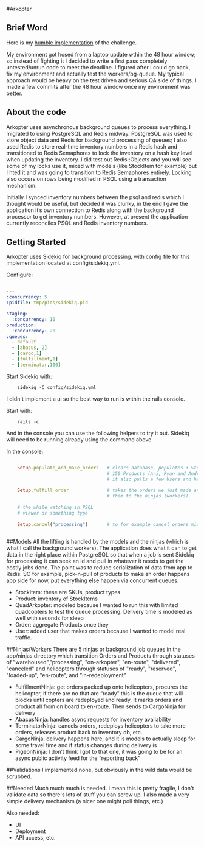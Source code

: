 #Arkopter

## Brief Word
Here is my [humble implementation] of the challenge.   

My environment got hosed from a laptop update wthin the 48 hour window; so instead of fighting it I decided to write a first pass completely untested/unrun code to meet the deadline.  I figured after I could go back, fix my environment and actually test the workers/bg-queue. My typical approach would be heavy on the test driven and serious QA side of things. I made a few commits after the 48 hour window once my environment was better.

## About the code
Arkopter uses asynchronous background queues to process everything. I migrated to using PostgreSQL and Redis midway.  PostgreSQL was used to store object data and Redis for background processing of queues; I also used Redis to store real-time inventory numbers in a Redis hash and transitioned to Redis Semaphores to lock the inventory on a hash key level when updating the inventory.  I did test out Redis::Objects and you will see some of my locks use it, mixed with models (like StockItem for example) but I hted it and was going to transition to Redis Semaphores entirely.  Locking also occurs on rows being modified in PSQL using a transaction mechanism. 

Initially I synced inventory numbers between the psql and redis which I thought would be useful, but decided it was clunky, in the end I gave the application it’s own connection to Redis along with the background processor to get inventory numbers.  However, at present the application currently reconciles PSQL and Redis inventory numbers. 

## Getting Started
Arkopter uses [Sidekiq] for background processing, with config file for this implementation located at config/sidekiq.yml.  

Configure:

```yaml

---
:concurrency: 5
:pidfile: tmp/pids/sidekiq.pid

staging:
  :concurrency: 10
production:
  :concurrency: 20
:queues:
  - default
  - [abacus, 2]
  - [cargo,1]
  - [fulfillment,1]
  - [terminator,100]
```
Start Sidekiq with:

		sidekiq -C config/sidekiq.yml
	
I didn't implement a ui so the best way to run is within the rails console. 

Start with:

		rails -c

And in the console you can use the following helpers to try it out.  Sidekiq will need to be running already using the command above.

In the console:

```ruby

	Setup.populate_and_make_orders 	 # clears database, populates 3 StockItems and 
									 # 150 Products (Ari, Ryan and Andrew Bobblehead)
									 # it also pulls a few Users and has them make orders
									 
	Setup.fulfill_order				 # takes the orders we just made and starts sending 
									 # them to the ninjas (workers)
									 
	# the while watching in PSQL
	# viewer or something type
	
	Setup.cancel("processing") 		 # to for example cancel orders mid process
	
```

##Models
All the lifting is handled by the models and the ninjas (which is what I call the background workers).  The application does what it can to get data in the right place within PostgreSQL so that when a job is sent Sidekiq for processing it can seek an id and pull in whatever it needs to get the costly jobs done.  The point was to reduce serialization of data from app to Redis. SO for example, pick-n-pull of products to make an order happens app side for now, put everything else happen via concurrent queues.

- StockItem: these are SKUs, product types. 
- Product: inventory of StockItems
- QuadArkopter: modeled because I wanted to run this with limited quadcopters to test the queue processing.  Delivery time is modeled as well with seconds for sleep
- Order: aggregate Products once they 
- User: added user that makes orders because I wanted to model real traffic.

##Ninjas/Workers
There are 5 ninjas or background job queues in the app/ninjas directory which transition Orders and Products through statuses of "warehoused","processing", "on-arkopter", "en-route", "delivered", "canceled" and helicopters through statuses of "ready", "reserved", "loaded-up", "en-route", and "in-redeployment"
- FulfillmentNinja: get orders packed up onto helicopters, procures the helicopter, if there are no that are “ready” this is the queue that will blocks until copters are redeployed and ready. It marks orders and product all from on board to en-route. Then sends to CargoNinja for delivery
- AbacusNinja: handles async requests for inventory availability 
- TerminatorNinja: cancels orders, redeploys helicopters to take more orders, releases product back to inventory db, etc.
- CargoNinja: delivery happens here, and it is models to actually sleep for some travel time and if status changes during delivery is 
- PigeonNinja: I don’t think I got to that one, it was going to be for an async public activity feed for the “reporting back”

##Validations
I implemented none, but obviously in the wild data would be scrubbed. 

##Needed
Much much much is needed. I mean this is pretty fragile, I don't validate data so there's lots of stuff you can screw up.  I also made a very simple delivery mechanism (a nicer one might poll things, etc.)

Also needed:
- UI
- Deployment
- API access, etc.

[humble implementation]:https://github.com/cocoonventures/arkopter
[Sidekiq]:https://github.com/mperham/sidekiq
